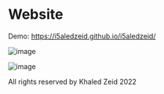 # Website

Demo: https://i5aledzeid.github.io/i5aledzeid/

![image](https://user-images.githubusercontent.com/107222642/180599508-b9d6c610-308b-44e8-bb0c-fc09346daceb.png)

![image](https://user-images.githubusercontent.com/107222642/180599603-10da5e48-bb05-44ca-be09-f36092653fff.png)

All rights reserved by Khaled Zeid 2022
